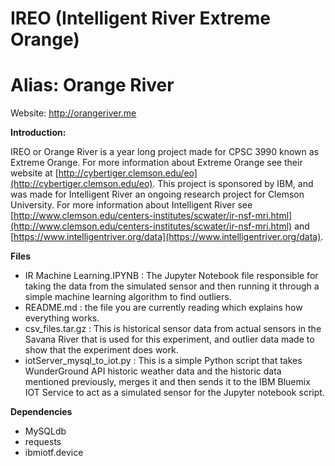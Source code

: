 IREO (Intelligent River Extreme Orange)
=======================================

Alias: Orange River
===================

Website: http://orangeriver.me

**Introduction:**

IREO or Orange River is a year long project made for CPSC 3990 known as Extreme
Orange. For more information about Extreme Orange see their website at
[http://cybertiger.clemson.edu/eo](http://cybertiger.clemson.edu/eo). This
project is sponsored by IBM, and was made for Intelligent River an ongoing
research project for Clemson University. For more information about Intelligent
River see
[http://www.clemson.edu/centers-institutes/scwater/ir-nsf-mri.html](http://www.clemson.edu/centers-institutes/scwater/ir-nsf-mri.html)
and
[https://www.intelligentriver.org/data](https://www.intelligentriver.org/data).

**Files**

- IR Machine Learning.IPYNB : The Jupyter Notebook file responsible for taking the data from the simulated sensor and then running it       through a simple machine learning algorithm to find outliers.
- README.md : the file you are currently reading which explains how everything works.
- csv_files.tar.gz : This is historical sensor data from actual sensors in the Savana River that is used for this experiment, and outlier   data made to show that the experiment does work.
- iotServer_mysql_to_iot.py : This is a simple Python script that takes WunderGround API historic weather data and the historic data         mentioned previously, merges it and then sends it to the IBM Bluemix IOT Service to act as a simulated sensor for the Jupyter notebook     script.

**Dependencies**
- MySQLdb
- requests
- ibmiotf.device
